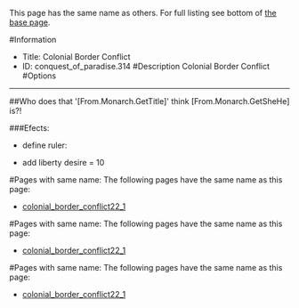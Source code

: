 This page has the same name as others. For full listing see bottom of [the base page](colonial_border.md).

#Information
 - Title: Colonial Border Conflict
 - ID: conquest_of_paradise.314
#Description
Colonial Border Conflict
#Options

___
##Who does that '[From.Monarch.GetTitle]' think [From.Monarch.GetSheHe] is?!

###Efects:<ul><li>define ruler:</li><ul></ul><li>add liberty desire = 10</li></ul>


#Pages with same name:
The following pages have the same name as this page:
 - [colonial_border_conflict22_1](colonial_border_conflict22_1.md)


#Pages with same name:
The following pages have the same name as this page:
 - [colonial_border_conflict22_1](colonial_border_conflict22_1.md)


#Pages with same name:
The following pages have the same name as this page:
 - [colonial_border_conflict22_1](colonial_border_conflict22_1.md)
